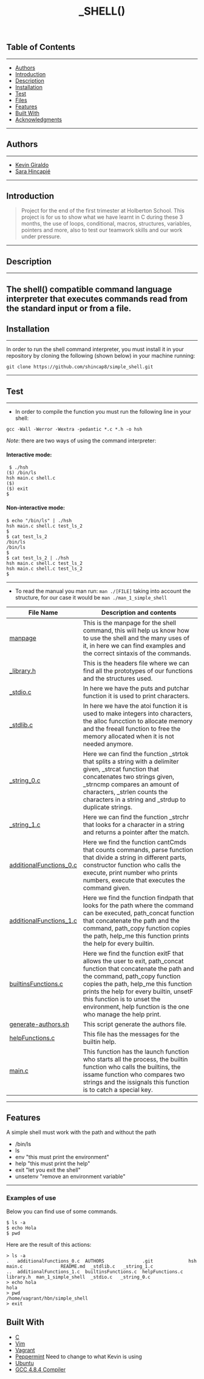 <h1 align ="center"> _SHELL() </h1><br>

## Table of Contents 
---
- [Authors](#authors)
- [Introduction](#introduction)
- [Description](#description)
- [Installation](#installation)
- [Test](#Test)
- [Files](#files)
- [Features](#features)
- [Built With](#built-with)
- [Acknowledgments](#acknowledgments)
---
## Authors 
---
* [Kevin Giraldo](https://twitter.com/KevinGiraldo89)
* [Sara Hincapié](https://twitter.com/SaraHincapiMon1)
---
## Introduction
> Project for the end of the first trimester at Holberton School. This project is for us to show what we have learnt in C during these 3 months, the use of loops, conditional, macros, structures, variables, pointers and more, also to test our teamwork skills and our work under pressure.
---
## Description
---
The shell() compatible command language interpreter that executes commands read from the standard input or from a file.
---
## Installation 
---
In order to run the shell command interpreter, you must install it in your repository by cloning the following (shown below) in your machine running:
```
git clone https://github.com/shincap8/simple_shell.git
```
---
## Test
---
- In order to compile the function you must run the following line in your shell:
```
gcc -Wall -Werror -Wextra -pedantic *.c *.h -o hsh
```
_Note_: there are two ways of using the command interpreter:

#### Interactive mode:
```
 $ ./hsh
($) /bin/ls
hsh main.c shell.c
($)
($) exit
$
```
#### Non-interactive mode:
```
$ echo "/bin/ls" | ./hsh
hsh main.c shell.c test_ls_2
$
$ cat test_ls_2
/bin/ls
/bin/ls
$
$ cat test_ls_2 | ./hsh
hsh main.c shell.c test_ls_2
hsh main.c shell.c test_ls_2
$
```
---
- To read the manual you man run:
```man ./[FILE]``` taking into account the structure, for our case it would be ```man ./man_1_simple_shell```

| File Name | Description and contents |
| --- | --- |
| [manpage](man_1_simple_shell) | This is the manpage for the shell command, this will help us know how to use the shell and the many uses of it, in here we can find examples and the correct sintaxis of the commands.|
| [_library.h](library.h) |This is the headers file where we can find all the prototypes of our functions and the structures used.|
| [_stdio.c](_stdio.c) |In here we have the puts and putchar function it is used to print characters.|
| [_stdlib.c](_stdlib.c) |In here we have the atoi function it is used to make integers into characters, the alloc funcction to allocate memory and the freeall function to free the memory allocated when it is not needed anymore.|
| [_string_0.c](_string_0.c) |Here we can find the function _strtok that splits a string with a delimiter given, _strcat function that concatenates two strings given, _strncmp compares an amount of characters, _strlen counts the characters in a string and _strdup to duplicate strings.|
| [_string_1.c](_string_1.c) |Here we can find the function _strchr that looks for a character in a string and returns a pointer after the match.|
| [additionalFunctions_0.c](additionalFunctions_0.c) |Here we find the function cantCmds that counts commands, parse function that divide a string in different parts, constructor function who calls the execute, print number who prints numbers, execute that executes the command given.|
| [additionalFunctions_1.c](additionalFunctions_1.c) |Here we find the function findpath that looks for the path where the command can be executed, path_concat function that concatenate the path and the command, path_copy function copies the path, help_me this function prints the help for every builtin.|
| [builtinsFunctions.c](builtinsFunctions.c) |Here we find the function exitF that allows the user to exit, path_concat function that concatenate the path and the command, path_copy function copies the path, help_me this function prints the help for every builtin, unsetF this function is to unset the environment, help function is the one who manage the help print.|
| [generate-authors.sh](generate-authors.sh) |This script generate the authors file. |
| [helpFunctions.c](helpFunctions.c) |This file has the messages for the builtin help. |
| [main.c](main.c) |This function has the launch function who starts all the process, the builtin function who calls the builtins, the issame function who compares two strings and the issignals this function is to catch a special key. |
---
## Features 

A simple shell must work with the path and without the path
* /bin/ls
* ls
* env "this must print the environment"
* help "this must print the help"
* exit "let you exit the shell"
* unsetenv "remove an environment variable"
---
### Examples of use

Below you can find use of some commands.

```
$ ls -a
$ echo Hola
$ pwd
```
Here are the result of this actions:

```
> ls -a
.   additionalFunctions_0.c  AUTHORS              .git             hsh        main.c              README.md  _stdlib.c   _string_1.c
..  additionalFunctions_1.c  builtinsFunctions.c  helpFunctions.c  library.h  man_1_simple_shell  _stdio.c   _string_0.c
> echo hola
hola
> pwd
/home/vagrant/hbn/simple_shell
> exit
```


## Built With

* [C](https://en.wikipedia.org/wiki/C_(programming_language))
* [Vim](https://https://en.wikipedia.org/wiki/Vim_(text_editor)/)
* [Vagrant](https://www.vagrantup.com/)
* [Peppermint](https://www.osboxes.org/peppermint/) Need to change to what Kevin is using
* [Ubuntu](https://www.ubuntu.com/)
* [GCC 4.8.4 Compiler](https://gcc.gnu.org/)
